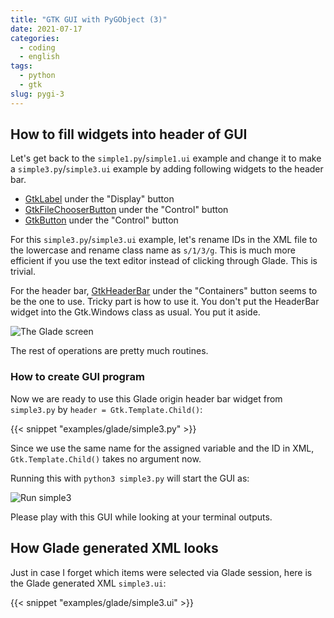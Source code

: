 ```yaml
---
title: "GTK GUI with PyGObject (3)"
date: 2021-07-17
categories:
  - coding
  - english
tags:
  - python
  - gtk
slug: pygi-3
---
```



## How to fill widgets into header of GUI

Let's get back to the `simple1.py`/`simple1.ui` example and change it to make a
`simple3.py`/`simple3.ui` example by adding following widgets to the header bar.
* [GtkLabel](https://lazka.github.io/pgi-docs/Gtk-3.0/classes/Label.html) under the "Display" button
* [GtkFileChooserButton](https://lazka.github.io/pgi-docs/Gtk-3.0/classes/FileChooserButton.html) under the "Control" button
* [GtkButton](https://lazka.github.io/pgi-docs/Gtk-3.0/classes/Button.html) under the "Control" button

For this `simple3.py`/`simple3.ui` example, let's rename IDs in the XML file to
the lowercase and rename class name as `s/1/3/g`.  This is much more efficient
if you use the text editor instead of clicking through Glade.  This is trivial.

For the header bar,
[GtkHeaderBar](https://lazka.github.io/pgi-docs/Gtk-3.0/classes/HeaderBar.html)
under the "Containers" button seems to be the one to use.  Tricky part is how
to use it.  You don't put the HeaderBar widget into the Gtk.Windows class as
usual.  You put it aside.

![The Glade screen](/img/simple3-glade.png)

The rest of operations are pretty much routines.

### How to create GUI program

Now we are ready to use this Glade origin header bar widget from `simple3.py`
by `header = Gtk.Template.Child()`:

{{< snippet "examples/glade/simple3.py" >}}

Since we use the same name for the assigned variable and the ID in XML,
`Gtk.Template.Child()` takes no argument now.

Running this with `python3 simple3.py` will start the GUI as:

![Run simple3](/img/simple3-py.png)

Please play with this GUI while looking at your terminal outputs.

## How Glade generated XML looks

Just in case I forget which items were selected via Glade session, here is the
Glade generated XML `simple3.ui`:

{{< snippet "examples/glade/simple3.ui" >}}


<!-- vim: set sw=2 sts=2 ai si et tw=79 ft=markdown: -->
